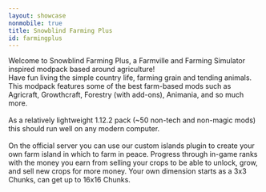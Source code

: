 ```yaml
---
layout: showcase
nonmobile: true
title: Snowblind Farming Plus
id: farmingplus
---
```

Welcome to Snowblind Farming Plus, a Farmville and Farming Simulator inspired modpack based around agriculture!
<br />
Have fun living the simple country life, farming grain and tending animals. This modpack features some of the best farm-based mods such as Agricraft, Growthcraft, Forestry (with add-ons), Animania, and so much more.
<br />
<br />
As a relatively lightweight 1.12.2 pack (~50 non-tech and non-magic mods) this should run well on any modern computer.
<br />
<br />
On the official server you can use our custom islands plugin to create your own farm island in which to farm in peace. Progress through in-game ranks with the money you earn from selling your crops to be able to unlock, grow, and sell new crops for more money.
Your own dimension starts as a 3x3 Chunks, can get up to 16x16 Chunks.
